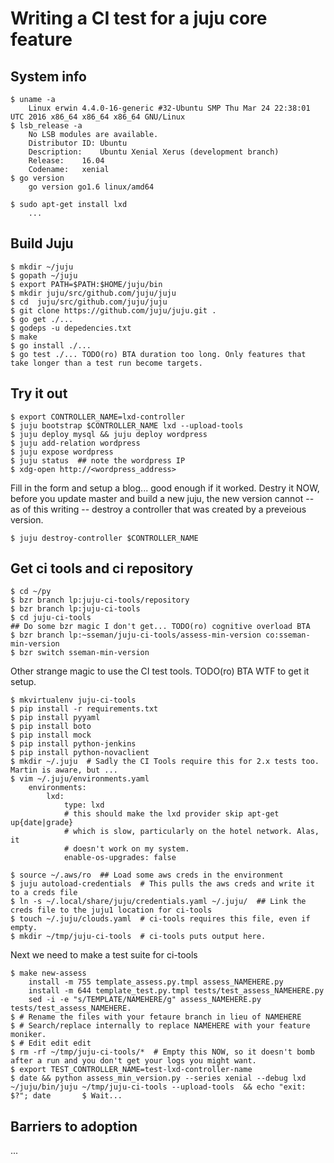 # Writing a CI test for a juju core feature

## System info

	$ uname -a
		Linux erwin 4.4.0-16-generic #32-Ubuntu SMP Thu Mar 24 22:38:01 UTC 2016 x86_64 x86_64 x86_64 GNU/Linux
	$ lsb_release -a
		No LSB modules are available.
		Distributor ID:	Ubuntu
		Description:	Ubuntu Xenial Xerus (development branch)
		Release:	16.04
		Codename:	xenial 
	$ go version
	    go version go1.6 linux/amd64 

	$ sudo apt-get install lxd
		...

## Build Juju

	$ mkdir ~/juju
	$ gopath ~/juju
	$ export PATH=$PATH:$HOME/juju/bin
	$ mkdir juju/src/github.com/juju/juju
	$ cd  juju/src/github.com/juju/juju
	$ git clone https://github.com/juju/juju.git .
	$ go get ./...
	$ godeps -u depedencies.txt
	$ make
	$ go install ./...
	$ go test ./... TODO(ro) BTA duration too long. Only features that take longer than a test run become targets.


## Try it out

	$ export CONTROLLER_NAME=lxd-controller
	$ juju bootstrap $CONTROLLER_NAME lxd --upload-tools
	$ juju deploy mysql && juju deploy wordpress
	$ juju add-relation wordpress
	$ juju expose wordpress
	$ juju status  ## note the wordpress IP
	$ xdg-open http://<wordpress_address>

Fill in the form and setup a blog... good enough if it worked. Destry it NOW,
before you update master and build a new juju, the new version cannot -- as of
this writing -- destroy a controller that was created by a preveious version. 

	$ juju destroy-controller $CONTROLLER_NAME


## Get ci tools and ci repository 

	$ cd ~/py
	$ bzr branch lp:juju-ci-tools/repository
	$ bzr branch lp:juju-ci-tools 
	$ cd juju-ci-tools
	## Do some bzr magic I don't get... TODO(ro) cognitive overload BTA
	$ bzr branch lp:~sseman/juju-ci-tools/assess-min-version co:sseman-min-version 
	$ bzr switch sseman-min-version 

Other strange magic to use the CI test tools. TODO(ro) BTA WTF to get it setup.

	$ mkvirtualenv juju-ci-tools
	$ pip install -r requirements.txt
	$ pip install pyyaml
	$ pip install boto
	$ pip install mock
	$ pip install python-jenkins
	$ pip install python-novaclient 
	$ mkdir ~/.juju  # Sadly the CI Tools require this for 2.x tests too. Martin is aware, but ...
	$ vim ~/.juju/environments.yaml  
		environments:
			lxd:
				type: lxd
				# this should make the lxd provider skip apt-get up{date|grade}
				# which is slow, particularly on the hotel network. Alas, it
				# doesn't work on my system.
				enable-os-upgrades: false 

	$ source ~/.aws/ro  ## Load some aws creds in the environment
	$ juju autoload-credentials  # This pulls the aws creds and write it to a creds file
	$ ln -s ~/.local/share/juju/credentials.yaml ~/.juju/  ## Link the creds file to the juju1 location for ci-tools
	$ touch ~/.juju/clouds.yaml  # ci-tools requires this file, even if empty.
	$ mkdir ~/tmp/juju-ci-tools  # ci-tools puts output here.

Next we need to make a test suite for ci-tools 

	$ make new-assess
		install -m 755 template_assess.py.tmpl assess_NAMEHERE.py
		install -m 644 template_test.py.tmpl tests/test_assess_NAMEHERE.py
		sed -i -e "s/TEMPLATE/NAMEHERE/g" assess_NAMEHERE.py tests/test_assess_NAMEHERE.
	$ # Rename the files with your fetaure branch in lieu of NAMEHERE
	$ # Search/replace internally to replace NAMEHERE with your feature moniker. 
	$ # Edit edit edit
	$ rm -rf ~/tmp/juju-ci-tools/*  # Empty this NOW, so it doesn't bomb after a run and you don't get your logs you might want.
	$ export TEST_CONTROLLER_NAME=test-lxd-controller-name
	$ date && python assess_min_version.py --series xenial --debug lxd ~/juju/bin/juju ~/tmp/juju-ci-tools --upload-tools  && echo "exit: $?"; date 	  $ Wait...



## Barriers to adoption

...

